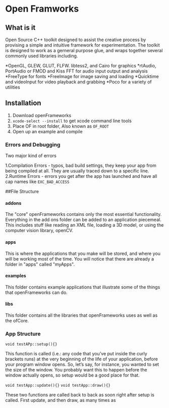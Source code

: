 # Open Framworks

## What is it

Open Source C++ toolkit designed to assist the creative process by provising a simple and intuitive framework for experimentation. The toolkit is designed to work as a gerneral purpose glue, and wraps together several commonly used libraries including.

*OpenGL, GLEW, GLUT, FLFW. libtess2, and Cairo for graphics
*rtAudio, PortAudio or FMOD and Kiss FFT for audio input output and analysis
*FreeType for fonts
*FreeImage for image saving and loading
*Quicktime and videoInput for video playback and grabbing
*Poco for a variety of utilities

## Installation

1. Download openFrameworks
2. `xcode-select --install` to get xcode command line tools
3. Place OF in root folder, Also known as `OF_ROOT`
4. Open up an example and compile

### Errors and Debugging

Two major kind of errors

1.Compilation Errors - typos, bad build settings, they keep your app from being compiled at all. They are usually traced down to a specific line.
2.Runtime Errors - errors you get after the app has launched and have all cap names like `EXC_BAD_ACCESS`

##File Structure

#### addons

The "core" openFrameworks contains only the most essential functionality. Everything in the add ons folder can be added to an application piecemeal. This includes stuff like reading an XML file, loading a 3D model, or using the computer vision library, openCV.

#### apps

This is where the applications that you make will be stored, and where you will be working most of the time. You will notice that there are already a folder in "apps" called "myApps".

#### examples

This folder contains example applications that illustrate some of the things that openFrameworks can do.

#### libs

This folder contains all the libraries that openFrameworks uses as well as the ofCore.

### App Structure

`void testAPp::setup(){}`

This function is called (i.e.: any code that you’ve put inside the curly brackets runs) at the very beginning of the life of your application, before your program window opens. So, let’s say, for instance, you wanted to set the size of the window. You probably want this to happen before the window actually opens, so setup would be a good place for that.

`void testApp::update(){}` `void testApp::draw(){}`

These two functions are called back to back as soon right after setup is called. First update, and then draw, as many times as



























